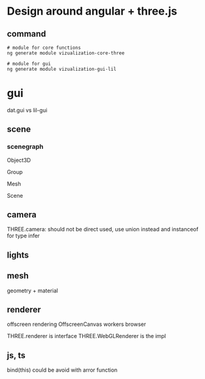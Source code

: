 # Design around angular + three.js

## command

```shell
# module for core functions
ng generate module vizualization-core-three

# module for gui
ng generate module vizualization-gui-lil

```
# gui 
dat.gui vs lil-gui

## scene

### scenegraph

Object3D

Group

Mesh

Scene

## camera
THREE.camera: should not be direct used, use union instead and instanceof for type infer

## lights

## mesh
geometry + material

## renderer

offscreen rendering
OffscreenCanvas
workers browser

THREE.renderer is interface
THREE.WebGLRenderer is the impl



## js, ts 

bind(this) could be avoid with arror function
